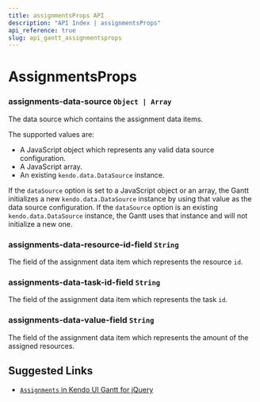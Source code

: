 ```yaml
---
title: assignmentsProps API
description: "API Index | assignmentsProps"
api_reference: true
slug: api_gantt_assignmentsprops
---
```


# AssignmentsProps

### assignments-data-source `Object | Array`

The data source which contains the assignment data items.

The supported values are:

* A JavaScript object which represents any valid data source configuration.
* A JavaScript array.
* An existing `kendo.data.DataSource` instance.

If the `dataSource` option is set to a JavaScript object or an array, the Gantt initializes a new `kendo.data.DataSource` instance by using that value as the data source configuration. If the `dataSource` option is an existing `kendo.data.DataSource` instance, the Gantt uses that instance and will not initialize a new one.

### assignments-data-resource-id-field `String`

The field of the assignment data item which represents the resource `id`.

### assignments-data-task-id-field `String`

The field of the assignment data item which represents the task `id`.

### assignments-data-value-field `String`

The field of the assignment data item which represents the amount of the assigned resources.

## Suggested Links

* [`Assignments` in Kendo UI Gantt for jQuery](https://docs.telerik.com/kendo-ui/api/javascript/ui/gantt/configuration/assignments)
